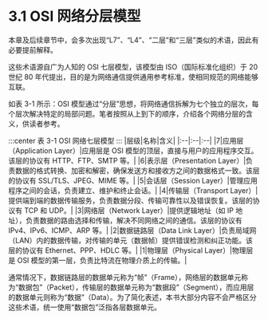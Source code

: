 # 3.1 OSI 网络分层模型

本章及后续章节中，会多次出现“L7”、“L4”、“二层”和“三层”类似的术语，因此有必要提前解释。

这些术语源自广为人知的 OSI 七层模型，该模型由 ISO（国际标准化组织）于 20 世纪 80 年代提出，目的是为网络通信提供通用参考标准，使相同规范的网络能够互联。

如表 3-1 所示：OSI 模型通过“分层”思想，将网络通信拆解为七个独立的层次，每个层次解决特定的局部问题。笔者按照从上到下的顺序，介绍各个网络分层的含义，供读者参考。

:::center
表 3-1 OSI 网络七层模型
:::
|层级|名称|含义|
|:--|:--|:--|
|7|应用层（Application Layer）|应用层是 OSI 模型的顶层，直接与用户的应用程序交互。该层的协议有 HTTP、FTP、SMTP 等。|
|6|表示层（Presentation Layer）|负责数据的格式转换、加密和解密，确保发送方和接收方之间的数据格式一致。该层的协议有 SSL/TLS、JPEG、MIME 等。|
|5|会话层（Session Layer）|管理应用程序之间的会话，负责建立、维护和终止会话。|
|4|传输层（Transport Layer）|提供端到端的数据传输服务，负责数据分段、传输可靠性以及错误恢复。该层的协议有 TCP 和 UDP。|
|3|网络层（Network Layer）|提供逻辑地址（如 IP 地址），负责数据的路由选择和传输，解决不同网络之间的通信。该层的协议有 IPv4、IPv6、ICMP、ARP 等。|
|2|数据链路层（Data Link Layer）|负责局域网（LAN）内的数据传输，对传输的单元（数据帧）提供错误检测和纠正功能。该层的协议有 Ethernet、PPP、HDLC 等。|
|1|物理层（Physical Layer）|物理层是 OSI 模型的第一层，负责比特流在物理介质上的传输。|

通常情况下，数据链路层的数据单元称为“帧”（Frame），网络层的数据单元称为“数据包”（Packet），传输层的数据单元称为“数据段”（Segment），而应用层的数据单元则称为“数据”（Data）。为了简化表述，本书大部分内容不会严格区分这些术语，统一使用“数据包”泛指各层数据单元。

